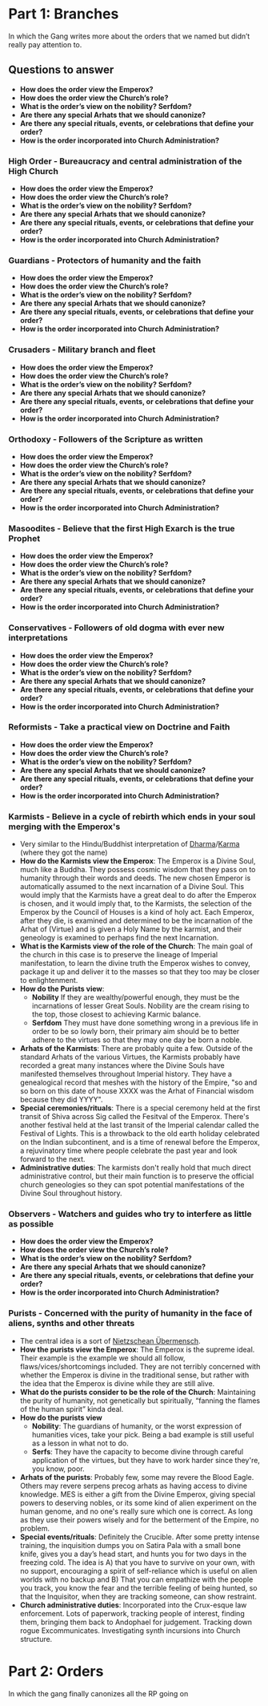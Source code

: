 # Part 1: Branches

In which the Gang writes more about the orders that we named but didn’t really pay attention to.

## Questions to answer

- **How does the order view the Emperox?**
- **How does the order view the Church’s role?**
- **What is the order’s view on the nobility? Serfdom?**
- **Are there any special Arhats that we should canonize?**
- **Are there any special rituals, events, or celebrations that define your order?**
- **How is the order incorporated into Church Administration?**

### High Order - Bureaucracy and central administration of the High Church

- **How does the order view the Emperox?**
- **How does the order view the Church’s role?**
- **What is the order’s view on the nobility? Serfdom?**
- **Are there any special Arhats that we should canonize?**
- **Are there any special rituals, events, or celebrations that define your order?**
- **How is the order incorporated into Church Administration?**

### Guardians - Protectors of humanity and the faith

- **How does the order view the Emperox?**
- **How does the order view the Church’s role?**
- **What is the order’s view on the nobility? Serfdom?**
- **Are there any special Arhats that we should canonize?**
- **Are there any special rituals, events, or celebrations that define your order?**
- **How is the order incorporated into Church Administration?**

### Crusaders - Military branch and fleet

- **How does the order view the Emperox?**
- **How does the order view the Church’s role?**
- **What is the order’s view on the nobility? Serfdom?**
- **Are there any special Arhats that we should canonize?**
- **Are there any special rituals, events, or celebrations that define your order?**
- **How is the order incorporated into Church Administration?**

### Orthodoxy - Followers of the Scripture as written

- **How does the order view the Emperox?**
- **How does the order view the Church’s role?**
- **What is the order’s view on the nobility? Serfdom?**
- **Are there any special Arhats that we should canonize?**
- **Are there any special rituals, events, or celebrations that define your order?**
- **How is the order incorporated into Church Administration?**

### Masoodites - Believe that the first High Exarch is the true Prophet

- **How does the order view the Emperox?**
- **How does the order view the Church’s role?**
- **What is the order’s view on the nobility? Serfdom?**
- **Are there any special Arhats that we should canonize?**
- **Are there any special rituals, events, or celebrations that define your order?**
- **How is the order incorporated into Church Administration?**

### Conservatives - Followers of old dogma with ever new interpretations

- **How does the order view the Emperox?**
- **How does the order view the Church’s role?**
- **What is the order’s view on the nobility? Serfdom?**
- **Are there any special Arhats that we should canonize?**
- **Are there any special rituals, events, or celebrations that define your order?**
- **How is the order incorporated into Church Administration?**

### Reformists - Take a practical view on Doctrine and Faith

- **How does the order view the Emperox?**
- **How does the order view the Church’s role?**
- **What is the order’s view on the nobility? Serfdom?**
- **Are there any special Arhats that we should canonize?**
- **Are there any special rituals, events, or celebrations that define your order?**
- **How is the order incorporated into Church Administration?**

### Karmists - Believe in a cycle of rebirth which ends in your soul merging with the Emperox's

- Very similar to the Hindu/Buddhist interpretation of [Dharma](https://en.wikipedia.org/wiki/Dharma)/[Karma](https://en.wikipedia.org/wiki/Karma) (where they got the name)
- **How do the Karmists view the Emperox**: The Emperox is a Divine Soul, much like a Buddha. They possess cosmic wisdom that they pass on to humanity through their words and deeds. The new chosen Emperor is automatically assumed to the next incarnation of a Divine Soul. This would imply that the Karmists have a great deal to do after the Emperox is chosen, and it would imply that, to the Karmists, the selection of the Emperox by the Council of Houses is a kind of holy act. Each Emperox, after they die, is examined and determined to be the incarnation of the Arhat of (Virtue) and is given a Holy Name by the karmist, and their geneology is examined to perhaps find the next Incarnation.
- **What is the Karmists view of the role of the Church**: The main goal of the church in this case is to preserve the lineage of Imperial manifestation, to learn the divine truth the Emperox wishes to convey, package it up and deliver it to the masses so that they too may be closer to enlightenment.
- **How do the Purists view**:
    - **Nobility** If they are wealthy/powerful enough, they must be the incarnations of lesser Great Souls. Nobility are the cream rising to the top, those closest to achieving Karmic balance.
    - **Serfdom** They must have done something wrong in a previous life in order to be so lowly born, their primary aim should be to better adhere to the virtues so that they may one day be born a noble.
- **Arhats of the Karmists**: There are probably quite a few. Outside of the standard Arhats of the various Virtues, the Karmists probably have recorded a great many instances where the Divine Souls have manifested themselves throughout Imperial history. They have a genealogical record that meshes with the history of the Empire, "so and so born on this date of house XXXX was the Arhat of Financial wisdom because they did YYYY".
- **Special ceremonies/rituals**: There is a special ceremony held at the first transit of Shiva across Sig called the Fesitval of the Emperox. There's another festival held at the last transit of the Imperial calendar called the Festival of Lights. This is a throwback to the old earth holiday celebrated on the Indian subcontinent, and is a time of renewal before the Emperox, a rejuvinatory time where people celebrate the past year and look forward to the next.
- **Administrative duties**: The karmists don't really hold that much direct administrative control, but their main function is to preserve the official church geneologies so they can spot potential manifestations of the Divine Soul throughout history.

### Observers - Watchers and guides who try to interfere as little as possible

- **How does the order view the Emperox?**
- **How does the order view the Church’s role?**
- **What is the order’s view on the nobility? Serfdom?**
- **Are there any special Arhats that we should canonize?**
- **Are there any special rituals, events, or celebrations that define your order?**
- **How is the order incorporated into Church Administration?**

### Purists - Concerned with the purity of humanity in the face of aliens, synths and other threats

- The central idea is a sort of [Nietzschean Übermensch](https://en.wikipedia.org/wiki/%C3%9Cbermensch).
- **How the purists view the Emperox**:  The Emperox is the supreme ideal. Their example is the example we should all follow, flaws/vices/shortcomings included. They are not terribly concerned with whether the Emperox is divine in the traditional sense, but rather with the idea that the Emperox is divine while they are still alive.
- **What do the purists consider to be the role of the Church**: Maintaining the purity of humanity, not genetically but spiritually, “fanning the flames of the human spirit” kinda deal.
- **How do the purists view**
    - **Nobility**: The guardians of humanity, or the worst expression of humanities vices, take your pick. Being a bad example is still useful as a lesson in what not to do.
    - **Serfs**: They have the capacity to become divine through careful application of the virtues, but they have to work harder since they're, you know, poor.
- **Arhats of the purists**: Probably few, some may revere the Blood Eagle. Others may revere serpens precog arhats as having access to divine knowledge. MES is either a gift from the Divine Emperox, giving special powers to deserving nobles, or its some kind of alien experiment on the human genome, and no one's really sure which one is correct. As long as they use their powers wisely and for the betterment of the Empire, no problem.
- **Special events/rituals**: Definitely the Crucible. After some pretty intense training, the inquisition dumps you on Satira Pala with a small bone knife, gives you a day’s head start, and hunts you for two days in the freezing cold. The idea is A) that you have to survive on your own, with no support, encouraging a spirit of self-reliance which is useful on alien worlds with no backup and B) That you can empathize with the people you track, you know the fear and the terrible feeling of being hunted, so that the Inquisitor, when they are tracking someone, can show restraint.
- **Church administrative duties**: Incorporated into the Crux-esque law enforcement. Lots of paperwork, tracking people of interest, finding them, bringing them back to Andophael for judgement. Tracking down rogue Excommunicates. Investigating synth incursions into Church structure.

# Part 2: Orders

In which the gang finally canonizes all the RP going on

